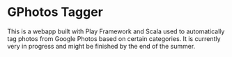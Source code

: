 # GPhotos Tagger

This is a webapp built with Play Framework and Scala used to automatically tag photos from Google Photos based on certain categories. It is currently very in progress and might be finished by the end of the summer.
